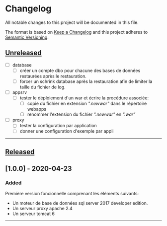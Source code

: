 # Changelog

All notable changes to this project will be documented in this file.

The format is based on [Keep a Changelog][Keep a Changelog] and this project adheres to [Semantic Versioning][Semantic Versioning].

## [Unreleased]

* [ ] database
  * [ ] créer un compte dbo pour chacune des bases de données restaurées après le restauration.
  * [ ] forcer un schrink database après la restauration afin de limiter la taille du fichier de log.
* [ ] appsrv
  * [ ] tester le déploiement d'un war et écrire la procédure associée:
    * [ ] copie du fichier en extension *".newwar"* dans le répertoire  webapps
    * [ ] renommer l'extension du fichier *".newwar"* en *".war"*
* [ ] proxy
  * [ ] tester la configuration par application
  * [ ] donner une configuration d'exemple par appli

---

## [Released]

## [1.0.0] - 2020-04-23

### Added

Première version foncionnelle comprenant les éléments suivants:

* Un moteur de base de données sql server 2017 developer edition.
* Un serveur proxy apache 2.4
* Un serveur tomcat 6

---

<!-- Links -->
[Keep a Changelog]: https://keepachangelog.com/
[Semantic Versioning]: https://semver.org/

<!-- Versions -->
[Unreleased]: https://github.com/pontos3/ArobasLegacy/compare/v1.0.0...HEAD
[Released]: https://github.com/pontos3/ArobasLegacy/releases
[0.0.2]: https://github.com/pontos3/ArobasLegacy/compare/v0.0.1..v0.0.2
[0.0.1]: https://github.com/pontos3/ArobasLegacy/releases/v0.0.1